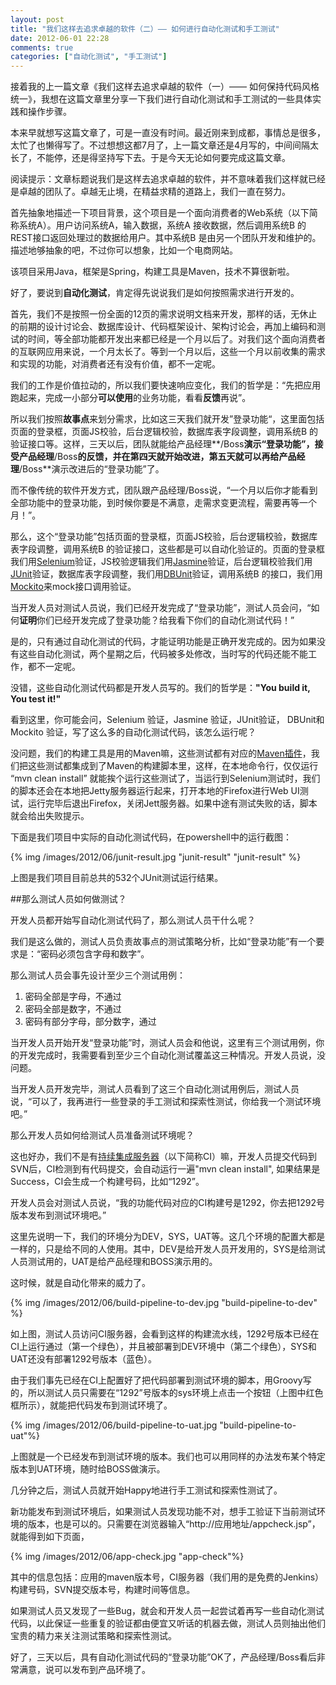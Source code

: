 ```yaml
---
layout: post
title: "我们这样去追求卓越的软件（二）—— 如何进行自动化测试和手工测试"
date: 2012-06-01 22:28
comments: true
categories: ["自动化测试", "手工测试"] 
---
```


接着我的上一篇文章《我们这样去追求卓越的软件（一）—— 如何保持代码风格统一》，我想在这篇文章里分享一下我们进行自动化测试和手工测试的一些具体实践和操作步骤。

本来早就想写这篇文章了，可是一直没有时间。最近刚来到成都，事情总是很多，太忙了也懒得写了。不过想想这都7月了，上一篇文章还是4月写的，中间间隔太长了，不能停，还是得坚持写下去。于是今天无论如何要完成这篇文章。

阅读提示：文章标题说我们是这样去追求卓越的软件，并不意味着我们这样就已经是卓越的团队了。卓越无止境，在精益求精的道路上，我们一直在努力。

首先抽象地描述一下项目背景，这个项目是一个面向消费者的Web系统（以下简称系统A）。用户访问系统A，输入数据，系统A 接收数据，然后调用系统B 的REST接口返回处理过的数据给用户。其中系统B 是由另一个团队开发和维护的。描述地够抽象的吧，不过你可以想象，比如一个电商网站。

该项目采用Java，框架是Spring，构建工具是Maven，技术不算很新啦。

好了，要说到**自动化测试**，肯定得先说说我们是如何按照需求进行开发的。

首先，我们不是按照一份全面的12页的需求说明文档来开发，那样的话，无休止的前期的设计讨论会、数据库设计、代码框架设计、架构讨论会，再加上编码和测试的时间，等全部功能都开发出来都已经是一个月以后了。对我们这个面向消费者的互联网应用来说，一个月太长了。等到一个月以后，这些一个月以前收集的需求和实现的功能，对消费者还有没有价值，都不一定呢。

我们的工作是价值拉动的，所以我们要快速响应变化，我们的哲学是：“先把应用跑起来，完成一小部分**可以使用**的业务功能，看看**反馈**再说”。

所以我们按照**故事点**来划分需求，比如这三天我们就开发”登录功能“，这里面包括页面的登录框，页面JS校验，后台逻辑校验，数据库表字段调整，调用系统B 的验证接口等。这样，三天以后，团队就能给产品经理**/Boss**演示“登录功能”，接受产品经理**/Boss**的反馈，并在第四天就开始改进，第五天就可以再给产品经理**/Boss**演示改进后的“登录功能”了。

而不像传统的软件开发方式，团队跟产品经理/Boss说，“一个月以后你才能看到全部功能中的登录功能，到时候你要是不满意，走需求变更流程，需要再等一个月！”。

那么，这个“登录功能”包括页面的登录框，页面JS校验，后台逻辑校验，数据库表字段调整，调用系统B 的验证接口，这些都是可以自动化验证的。页面的登录框我们用[Selenium](http://docs.seleniumhq.org)验证，JS校验逻辑我们用[Jasmine](http://pivotal.github.io/jasmine/)验证，后台逻辑校验我们用[JUnit](http://www.junit.org)验证，数据库表字段调整，我们用[DBUnit](http://www.junit.org)验证，调用系统B 的接口，我们用[Mockito](http://code.google.com/p/mockito/)来mock接口调用验证。

当开发人员对测试人员说，我们已经开发完成了“登录功能”，测试人员会问，“如何**证明**你们已经开发完成了登录功能？给我看下你们的自动化测试代码！”

是的，只有通过自动化测试的代码，才能证明功能是正确开发完成的。因为如果没有这些自动化测试，两个星期之后，代码被多处修改，当时写的代码还能不能工作，都不一定呢。

没错，这些自动化测试代码都是开发人员写的。我们的哲学是：**"You build it, You test it!"**

看到这里，你可能会问，Selenium 验证，Jasmine 验证，JUnit验证， DBUnit和 Mockito 验证，写了这么多的自动化测试代码，该怎么运行呢？

没问题，我们的构建工具是用的Maven嘛，这些测试都有对应的[Maven插件](http://maven.apache.org/plugins/index.html)，我们把这些测试都集成到了Maven的构建脚本里，这样，在本地命令行，仅仅运行 “mvn clean install”  就能挨个运行这些测试了，当运行到Selenium测试时，我们的脚本还会在本地把Jetty服务器运行起来，打开本地的Firefox进行Web UI测试，运行完毕后退出Firefox，关闭Jett服务器。如果中途有测试失败的话，脚本就会给出失败提示。

下面是我们项目中实际的自动化测试代码，在powershell中的运行截图：

{% img /images/2012/06/junit-result.jpg "junit-result" "junit-result" %}

上图是我们项目目前总共的532个JUnit测试运行结果。

##那么测试人员如何做测试？

开发人员都开始写自动化测试代码了，那么测试人员干什么呢？

我们是这么做的，测试人员负责故事点的测试策略分析，比如“登录功能”有一个要求是：“密码必须包含字母和数字”。

那么测试人员会事先设计至少三个测试用例：
1. 密码全部是字母，不通过
1. 密码全部是数字，不通过
1. 密码有部分字母，部分数字，通过

当开发人员开始开发“登录功能”时，测试人员会和他说，这里有三个测试用例，你的开发完成时，我需要看到至少三个自动化测试覆盖这三种情况。开发人员说，没问题。

当开发人员开发完毕，测试人员看到了这三个自动化测试用例后，测试人员说，“可以了，我再进行一些登录的手工测试和探索性测试，你给我一个测试环境吧。”

那么开发人员如何给测试人员准备测试环境呢？

这也好办，我们不是有[持续集成服务器](http://baike.baidu.com/view/5253255.htm)（以下简称CI）嘛，开发人员提交代码到SVN后，CI检测到有代码提交，会自动运行一遍"mvn clean install",  如果结果是Success，CI会生成一个构建号码，比如“1292”。

开发人员会对测试人员说，“我的功能代码对应的CI构建号是1292，你去把1292号版本发布到测试环境吧。”

这里先说明一下，我们的环境分为DEV，SYS，UAT等。这几个环境的配置大都是一样的，只是给不同的人使用。其中，DEV是给开发人员开发用的，SYS是给测试人员测试用的，UAT是给产品经理和BOSS演示用的。

这时候，就是自动化带来的威力了。

{% img /images/2012/06/build-pipeline-to-dev.jpg "build-pipeline-to-dev" %}

如上图，测试人员访问CI服务器，会看到这样的构建流水线，1292号版本已经在CI上运行通过（第一个绿色），并且被部署到DEV环境中（第二个绿色），SYS和UAT还没有部署1292号版本（蓝色）。

由于我们事先已经在CI上配置好了把代码部署到测试环境的脚本，用Groovy写的，所以测试人员只需要在“1292”号版本的sys环境上点击一个按钮（上图中红色框所示），就能把代码发布到测试环境了。

{% img /images/2012/06/build-pipeline-to-uat.jpg "build-pipeline-to-uat"%}

 上图就是一个已经发布到测试环境的版本。我们也可以用同样的办法发布某个特定版本到UAT环境，随时给BOSS做演示。

几分钟之后，测试人员就开始Happy地进行手工测试和探索性测试了。

新功能发布到测试环境后，如果测试人员发现功能不对，想手工验证下当前测试环境的版本，也是可以的。只需要在浏览器输入“http://应用地址/appcheck.jsp”，就能得到如下页面，

{% img /images/2012/06/app-check.jpg "app-check"%}

其中的信息包括：应用的maven版本号，CI服务器（我们用的是免费的Jenkins）构建号码，SVN提交版本号，构建时间等信息。

如果测试人员又发现了一些Bug，就会和开发人员一起尝试着再写一些自动化测试代码，以此保证一些重复的验证都由便宜又听话的机器去做，测试人员则抽出他们宝贵的精力来关注测试策略和探索性测试。

好了，三天以后，具有自动化测试代码的“登录功能”OK了，产品经理/Boss看后非常满意，说可以发布到产品环境了。
